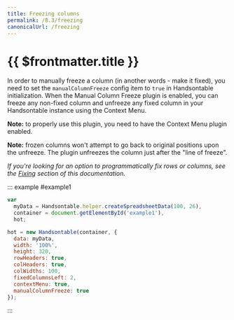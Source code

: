 ```yaml
---
title: Freezing columns
permalink: /8.3/freezing
canonicalUrl: /freezing
---
```


# {{ $frontmatter.title }}

In order to manually freeze a column (in another words - make it fixed), you need to set the `manualColumnFreeze` config item to `true` in Handsontable initialization. When the Manual Column Freeze plugin is enabled, you can freeze any non-fixed column and unfreeze any fixed column in your Handsontable instance using the Context Menu.

**Note:** to properly use this plugin, you need to have the Context Menu plugin enabled.

**Note:** frozen columns won't attempt to go back to original positions upon the unfreeze. The plugin unfreezes the column just after the "line of freeze".

_If you're looking for an option to programmatically fix rows or columns, see the [Fixing](fixing.md) section of this documentation._

::: example #example1
```js
var
  myData = Handsontable.helper.createSpreadsheetData(100, 26),
  container = document.getElementById('example1'),
  hot;

hot = new Handsontable(container, {
  data: myData,
  width: '100%',
  height: 320,
  rowHeaders: true,
  colHeaders: true,
  colWidths: 100,
  fixedColumnsLeft: 2,
  contextMenu: true,
  manualColumnFreeze: true
});
```
:::

